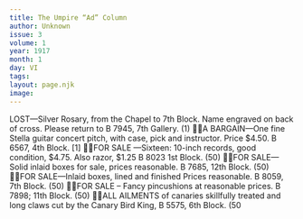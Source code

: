 ```yaml
---
title: The Umpire “Ad” Column
author: Unknown
issue: 3
volume: 1
year: 1917
month: 1
day: VI
tags:
layout: page.njk
image:
---
```

LOST—Silver Rosary, from the Chapel to 7th Block. Name engraved on back of cross. Please return to B 7945, 7th Gallery. (1) A BARGAIN—One fine Stella guitar concert pitch, with case, pick and instructor. Price $4.50. B 6567, 4th Block. [1] FOR SALE —Sixteen: 10-inch records, good condition, $4.75. Also razor, $1.25 B 8023 1st Block. (50) FOR SALE—Solid inlaid boxes for sale, prices reasonable. B 7685, 12th Block. (50) FOR SALE—Inlaid boxes, lined and finished Prices reasonable. B 8059, 7th Block. (50) FOR SALE – Fancy pincushions at reasonable prices. B 7898; 11th Block. (50) ALL AILMENTS of canaries skillfully treated and long claws cut by the Canary Bird King, B 5575, 6th Block. (50
